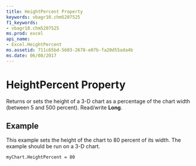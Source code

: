```yaml
---
title: HeightPercent Property
keywords: vbagr10.chm5207525
f1_keywords:
- vbagr10.chm5207525
ms.prod: excel
api_name:
- Excel.HeightPercent
ms.assetid: 711c65bd-5603-2678-e07b-fa20d55ada4b
ms.date: 06/08/2017
---
```



# HeightPercent Property

Returns or sets the height of a 3-D chart as a percentage of the chart width (between 5 and 500 percent). Read/write **Long**.


## Example

This example sets the height of the chart to 80 percent of its width. The example should be run on a 3-D chart.


```
myChart.HeightPercent = 80
```


